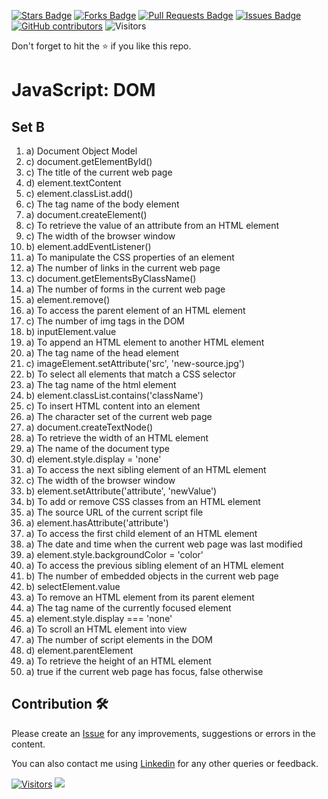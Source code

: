 <a href="https://github.com/drshahizan/learn-php/stargazers"><img src="https://img.shields.io/github/stars/drshahizan/learn-php" alt="Stars Badge"/></a>
<a href="https://github.com/drshahizan/learn-php/network/members"><img src="https://img.shields.io/github/forks/drshahizan/learn-php" alt="Forks Badge"/></a>
<a href="https://github.com/drshahizan/learn-php/pulls"><img src="https://img.shields.io/github/issues-pr/drshahizan/learn-php" alt="Pull Requests Badge"/></a>
<a href="https://github.com/drshahizan/learn-php/issues"><img src="https://img.shields.io/github/issues/drshahizan/learn-php" alt="Issues Badge"/></a>
<a href="https://github.com/drshahizan/learn-php/graphs/contributors"><img alt="GitHub contributors" src="https://img.shields.io/github/contributors/drshahizan/learn-php?color=2b9348"></a>
![Visitors](https://api.visitorbadge.io/api/visitors?path=https%3A%2F%2Fgithub.com%2Fdrshahizan%2Flearn-php&labelColor=%23d9e3f0&countColor=%23697689&style=flat)

Don't forget to hit the :star: if you like this repo.

# JavaScript: DOM

## Set B
1. a) Document Object Model
2. c) document.getElementById()
3. c) The title of the current web page
4. d) element.textContent
5. c) element.classList.add()
6. c) The tag name of the body element
7. a) document.createElement()
8. c) To retrieve the value of an attribute from an HTML element
9. c) The width of the browser window
10. b) element.addEventListener()
11. a) To manipulate the CSS properties of an element
12. a) The number of links in the current web page
13. c) document.getElementsByClassName()
14. a) The number of forms in the current web page
15. a) element.remove()
16. a) To access the parent element of an HTML element
17. c) The number of img tags in the DOM
18. b) inputElement.value
19. a) To append an HTML element to another HTML element
20. a) The tag name of the head element 
21. c) imageElement.setAttribute('src', 'new-source.jpg')
22. b) To select all elements that match a CSS selector
23. a) The tag name of the html element
24. b) element.classList.contains('className')
25. c) To insert HTML content into an element
26. a) The character set of the current web page
27. a) document.createTextNode()
28. a) To retrieve the width of an HTML element
29. a) The name of the document type
30. d) element.style.display = 'none'
31. a) To access the next sibling element of an HTML element
32. c) The width of the browser window
33. b) element.setAttribute('attribute', 'newValue')
34. b) To add or remove CSS classes from an HTML element
35. a) The source URL of the current script file
36. a) element.hasAttribute('attribute')
37. a) To access the first child element of an HTML element
38. a) The date and time when the current web page was last modified
39. a) element.style.backgroundColor = 'color'
40. a) To access the previous sibling element of an HTML element
41. b) The number of embedded objects in the current web page
42. b) selectElement.value
43. a) To remove an HTML element from its parent element
44. a) The tag name of the currently focused element
45. a) element.style.display === 'none'
46. a) To scroll an HTML element into view
47. a) The number of script elements in the DOM
48. d) element.parentElement
49. a) To retrieve the height of an HTML element
50. a) true if the current web page has focus, false otherwise

## Contribution 🛠️
Please create an [Issue](https://github.com/drshahizan/learn-php/issues) for any improvements, suggestions or errors in the content.

You can also contact me using [Linkedin](https://www.linkedin.com/in/drshahizan/) for any other queries or feedback.

[![Visitors](https://api.visitorbadge.io/api/visitors?path=https%3A%2F%2Fgithub.com%2Fdrshahizan&labelColor=%23697689&countColor=%23555555&style=plastic)](https://visitorbadge.io/status?path=https%3A%2F%2Fgithub.com%2Fdrshahizan)
![](https://hit.yhype.me/github/profile?user_id=81284918)

